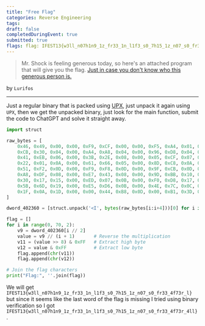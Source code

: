 ```yaml
---
title: "Free Flag"
categories: Reverse Engineering
tags: 
draft: false
completedDuringEvent: true
submitted: true
flags: flag: IFEST13{w3ll_n07h1n9_1z_fr33_1n_l1f3_s0_7h15_1z_n07_s0_fr33_4f73r_4ll}
---
```

> Mr. Shock is feeling generous today, so here's an attached program that will give you the flag. [Just in case you don't know who this generous person is.](https://streetcat.wiki/index.php/Mr._Shock)

by `Lurifos`

---

Just a regular binary that is packed using [UPX](https://upx.github.io/), just unpack it again using `UPX`, then we get the unpacked binary, just look for the main function, submit the code to ChatGPT and solve it straight away.

```py
import struct

raw_bytes = [
    0x46, 0x49, 0x00, 0x00, 0xF9, 0xCF, 0x00, 0x00, 0xF5, 0xA4, 0x01, 0x00, 0x5D, 0x68, 0x01, 0x00, 
    0xCB, 0x30, 0x04, 0x00, 0xA4, 0xA8, 0x04, 0x00, 0x96, 0xD8, 0x04, 0x00, 0x39, 0xD3, 0x02, 0x00, 
    0x41, 0xEB, 0x06, 0x00, 0x3B, 0x2E, 0x08, 0x00, 0x05, 0xCF, 0x07, 0x00, 0x89, 0xFE, 0x0A, 0x00, 
    0x22, 0x01, 0x0A, 0x00, 0x61, 0x66, 0x05, 0x00, 0x8D, 0xC8, 0x0A, 0x00, 0x81, 0x5D, 0x0D, 0x00, 
    0x51, 0xF2, 0x0D, 0x00, 0xF9, 0xF8, 0x0D, 0x00, 0x9F, 0xCB, 0x0D, 0x00, 0x79, 0x5E, 0x07, 0x00, 
    0xA8, 0xDF, 0x08, 0x00, 0xE7, 0x43, 0x08, 0x00, 0x9D, 0xBB, 0x10, 0x00, 0x71, 0x77, 0x16, 0x00, 
    0x30, 0x17, 0x15, 0x00, 0xED, 0x07, 0x0B, 0x00, 0xF0, 0xD8, 0x17, 0x00, 0xEA, 0x7E, 0x14, 0x00, 
    0x5B, 0x6D, 0x19, 0x00, 0xE5, 0xD6, 0x0B, 0x00, 0x4E, 0x7C, 0x0C, 0x00, 0x8D, 0x95, 0x0D, 0x00, 
    0x1F, 0x0A, 0x1D, 0x00, 0x00, 0x44, 0xB8, 0x0D, 0x00, 0xB1, 0x3D, 0x1D, 0x00, 0x00, 0x00, 0x00
]

dword_402360 = [struct.unpack('<I', bytes(raw_bytes[i:i+4]))[0] for i in range(0, len(raw_bytes), 4)]

flag = []
for i in range(0, 70, 2):
    v9 = dword_402360[i // 2]
    value = v9 // (i + 1)       # Reverse the multiplication
    v11 = (value >> 8) & 0xFF   # Extract high byte
    v12 = value & 0xFF          # Extract low byte
    flag.append(chr(v11))
    flag.append(chr(v12))

# Join the flag characters
print("Flag:", ''.join(flag))
```

We will get `IFEST13{w3ll_n07h1n9_1z_fr33_1n_l1f3_s0_7h15_1z_n07_s0_fr33_4f73r_l}` but since it seems like the last word of the flag is missing I tried using binary verification so I got `IFEST13{w3ll_n07h1n9_1z_fr33_1n_l1f3_s0_7h15_1z_n07_s0_fr33_4f73r_4ll}`.
